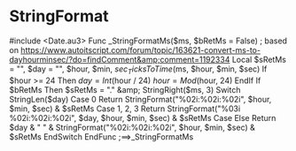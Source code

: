 # StringFormat
#include &lt;Date.au3> Func _StringFormatMs($ms, $bRetMs = False) ; based on https://www.autoitscript.com/forum/topic/163621-convert-ms-to-dayhourminsec/?do=findComment&amp;comment=1192334     Local $sRetMs = "", $day = "", $hour, $min, $sec     _TicksToTime($ms, $hour, $min, $sec)     If $hour >= 24 Then         $day = Int($hour / 24)         $hour = Mod($hour, 24)     EndIf     If $bRetMs Then $sRetMs = "." &amp; StringRight($ms, 3)     Switch StringLen($day)         Case 0             Return StringFormat("%02i:%02i:%02i", $hour, $min, $sec) &amp; $sRetMs         Case 1, 2, 3             Return StringFormat("%03i %02i:%02i:%02i", $day, $hour, $min, $sec) &amp; $sRetMs         Case Else             Return $day &amp; " " &amp; StringFormat("%02i:%02i:%02i", $hour, $min, $sec) &amp; $sRetMs     EndSwitch EndFunc   ;==>_StringFormatMs
